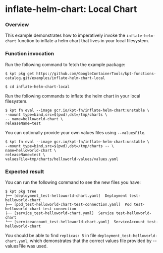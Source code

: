 # inflate-helm-chart: Local Chart

### Overview

This example demonstrates how to imperatively invoke the `inflate-helm-chart`
function to inflate a helm chart that lives in your local filesystem.

### Function invocation

Run the following command to fetch the example package:

```shell
$ kpt pkg get https://github.com/GoogleContainerTools/kpt-functions-catalog.git/examples/inflate-helm-chart-local
```

```shell
$ cd inflate-helm-chart-local
```

Run the following commands to inflate the helm chart in your local
filesystem.

```shell
$ kpt fn eval --image gcr.io/kpt-fn/inflate-helm-chart:unstable \
--mount type=bind,src=$(pwd),dst=/tmp/charts \
-- name=helloworld-chart \
releaseName=test
```

You can optionally provide your own values files using `--valuesFile`.

```shell
$ kpt fn eval --image gcr.io/kpt-fn/inflate-helm-chart:unstable \
--mount type=bind,src=$(pwd),dst=/tmp/charts -- \
name=helloworld-chart \
releaseName=test \
valuesFile=tmp/charts/helloworld-values/values.yaml
```

### Expected result

You can run the following command to see the new files you have:

```shell
$ kpt pkg tree
├── [deployment_test-helloworld-chart.yaml]  Deployment test-helloworld-chart
├── [pod_test-helloworld-chart-test-connection.yaml]  Pod test-helloworld-chart-test-connection
├── [service_test-helloworld-chart.yaml]  Service test-helloworld-chart
└── [serviceaccount_test-helloworld-chart.yaml]  ServiceAccount test-helloworld-chart
```

You should be able to find `replicas: 5` in
file `deployment_test-helloworld-chart.yaml`, which demonstrates that
the correct values file provided by --valuesFile was used.
